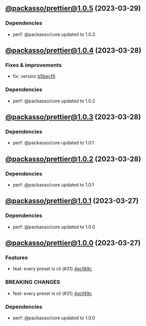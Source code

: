 ## [@packasso/prettier@1.0.5](https://github.com/qiwi/packasso/compare/2023.3.28-packasso.prettier.1.0.4-f0...2023.3.29-packasso.prettier.1.0.5-f0) (2023-03-29)

### Dependencies
* perf: @packasso/core updated to 1.0.3

## [@packasso/prettier@1.0.4](https://github.com/qiwi/packasso/compare/2023.3.28-packasso.prettier.1.0.3-f0...2023.3.28-packasso.prettier.1.0.4-f0) (2023-03-28)

### Fixes & improvements
* fix: version [b5becf6](https://github.com/qiwi/packasso/commit/b5becf63f27b765e9d93378f53d54da456c8df4f)

### Dependencies
* perf: @packasso/core updated to 1.0.2

## [@packasso/prettier@1.0.3](https://github.com/qiwi/packasso/compare/2023.3.28-packasso.prettier.1.0.2-f0...2023.3.28-packasso.prettier.1.0.3-f0) (2023-03-28)

### Dependencies
* perf: @packasso/core updated to 1.0.1

## [@packasso/prettier@1.0.2](https://github.com/qiwi/packasso/compare/2023.3.27-packasso.prettier.1.0.1-f0...2023.3.28-packasso.prettier.1.0.2-f0) (2023-03-28)

### Dependencies
* perf: @packasso/core updated to 1.0.1

## [@packasso/prettier@1.0.1](https://github.com/qiwi/packasso/compare/2023.3.27-packasso.prettier.1.0.0-f0...2023.3.27-packasso.prettier.1.0.1-f0) (2023-03-27)

### Dependencies
* perf: @packasso/core updated to 1.0.0

## [@packasso/prettier@1.0.0](https://github.com/qiwi/packasso/compare/undefined...2023.3.27-packasso.prettier.1.0.0-f0) (2023-03-27)

### Features
* feat: every preset is cli (#31) [4ecf49c](https://github.com/qiwi/packasso/commit/4ecf49cc42ab0823867e1631adb760d23968f32b)

### BREAKING CHANGES
* feat: every preset is cli (#31) [4ecf49c](https://github.com/qiwi/packasso/commit/4ecf49cc42ab0823867e1631adb760d23968f32b)

### Dependencies
* perf: @packasso/core updated to 1.0.0
